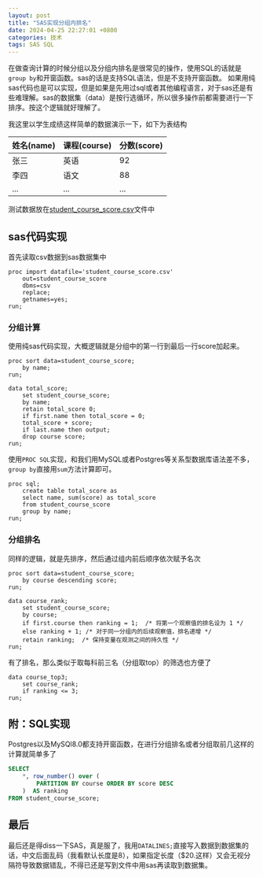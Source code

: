```yaml
---
layout: post
title: "SAS实现分组内排名"
date: 2024-04-25 22:27:01 +0800
categories: 技术
tags: SAS SQL
---
```


在做查询计算的时候分组以及分组内排名是很常见的操作，使用SQL的话就是`group by`和开窗函数。sas的话是支持SQL语法，但是不支持开窗函数。
如果用纯sas代码也是可以实现，但是如果是先用过sql或者其他编程语言，对于sas还是有些难理解。sas的数据集（data）是按行选循环，所以很多操作前都需要进行一下排序。按这个逻辑就好理解了。

我这里以学生成绩这样简单的数据演示一下，如下为表结构

| 姓名(name) | 课程(course) | 分数(score) |
| ---- | ---- | ---- |
| 张三 | 英语 | 92   |
| 李四 | 语文 | 88   |
| ... | ... | ...   |
 
测试数据放在[student_course_score.csv](/assets/file/student_course_score.csv)文件中

## sas代码实现

首先读取csv数据到sas数据集中

```sas
proc import datafile='student_course_score.csv'
    out=student_course_score
    dbms=csv
    replace;
    getnames=yes;
run;

```

### 分组计算

使用纯sas代码实现，大概逻辑就是分组中的第一行到最后一行score加起来。

```sas
proc sort data=student_course_score;
    by name;
run;

data total_score;
    set student_course_score;
    by name;
    retain total_score 0;
    if first.name then total_score = 0;
    total_score + score;
    if last.name then output;
    drop course score;
run;
```

使用`PROC SQL`实现，和我们用MySQL或者Postgres等关系型数据库语法差不多，`group by`直接用`sum`方法计算即可。

```sas
proc sql;
    create table total_score as
    select name, sum(score) as total_score
    from student_course_score
    group by name;
run;
```

### 分组排名

同样的逻辑，就是先排序，然后通过组内前后顺序依次赋予名次

```sas
proc sort data=student_course_score;
    by course descending score;
run;

data course_rank;
    set student_course_score;
    by course;
    if first.course then ranking = 1;  /* 将第一个观察值的排名设为 1 */
    else ranking + 1; /* 对于同一分组内的后续观察值，排名递增 */
    retain ranking;  /* 保持变量在观测之间的持久性 */
run;
```

有了排名，那么类似于取每科前三名（分组取top）的筛选也方便了

```sas
data course_top3;
    set course_rank;
    if ranking <= 3;
run;
```

## 附：SQL实现

Postgres以及MySQl8.0都支持开窗函数，在进行分组排名或者分组取前几这样的计算就简单多了

```sql
SELECT
    *, row_number() over ( 
        PARTITION BY course ORDER BY score DESC
    )  AS ranking
FROM student_course_score;
```

## 最后

最后还是得diss一下SAS，真是服了，我用`DATALINES;`直接写入数据到数据集的话，中文后面乱码（我看默认长度是8），如果指定长度（$20.这样）又会无视分隔符导致数据错乱，不得已还是写到文件中用sas再读取到数据集。
